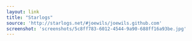 ```yaml
---
layout: link
title: "Starlogs"
source: 'http://starlogs.net/#joewils/joewils.github.com'
screenshot: 'screenshots/5c8ff783-6012-4544-9a90-688ff16a93be.jpg'
---
```


